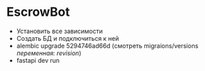 # EscrowBot

- Установить все зависимости
- Создать БД и подключиться к ней
- alembic upgrade 5294746ad66d (смотреть migraions/versions *переменная: revision*)
- fastapi dev run
